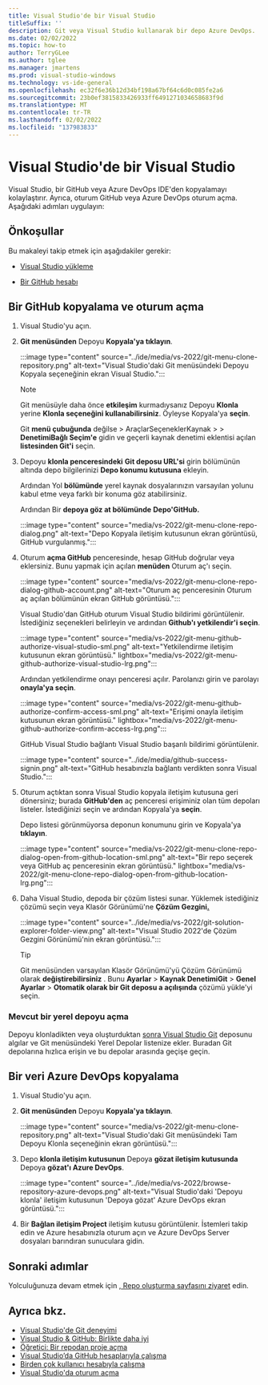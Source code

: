 ```yaml
---
title: Visual Studio'de bir Visual Studio
titleSuffix: ''
description: Git veya Visual Studio kullanarak bir depo Azure DevOps.
ms.date: 02/02/2022
ms.topic: how-to
author: TerryGLee
ms.author: tglee
ms.manager: jmartens
ms.prod: visual-studio-windows
ms.technology: vs-ide-general
ms.openlocfilehash: ec32f6e36b12d34bf198a67bf64c6d0c085fe2a6
ms.sourcegitcommit: 23b0ef3815833426933ff6491271034658683f9d
ms.translationtype: MT
ms.contentlocale: tr-TR
ms.lasthandoff: 02/02/2022
ms.locfileid: "137983833"
---
```

# <a name="clone-a-repo-in-visual-studio"></a>Visual Studio'de bir Visual Studio

Visual Studio, bir GitHub veya Azure DevOps IDE'den kopyalamayı kolaylaştırır. Ayrıca, oturum GitHub veya Azure DevOps oturum açma. Aşağıdaki adımları uygulayın:

## <a name="prerequisites"></a>Önkoşullar

Bu makaleyi takip etmek için aşağıdakiler gerekir:
+ [Visual Studio yükleme](../install/install-visual-studio.md)

+ [Bir GitHub hesabı](git-create-github-account.md)

## <a name="clone-a-github-repo-and-sign-in"></a>Bir GitHub kopyalama ve oturum açma

1. Visual Studio'yu açın.

1. **Git menüsünden** Depoyu **Kopyala'ya tıklayın**.

    :::image type="content" source="../ide/media/vs-2022/git-menu-clone-repository.png" alt-text="Visual Studio'daki Git menüsündeki Depoyu Kopyala seçeneğinin ekran Visual Studio.":::

    > [!NOTE]
    > Git menüsüyle daha önce **etkileşim** kurmadıysanız Depoyu **Klonla** yerine **Klonla seçeneğini kullanabilirsiniz**. Öyleyse Kopyala'ya **seçin**.
    >
    > Git **menü çubuğunda** değilse  >  AraçlarSeçeneklerKaynak >  >  **DenetimiBağlı Seçim'e** gidin ve geçerli kaynak denetimi eklentisi açılan **listesinden Git'i** seçin.

1. Depoyu **klonla penceresindeki** **Git deposu URL'si** girin bölümünün altında depo bilgilerinizi **Depo konumu kutusuna** ekleyin.

    Ardından Yol **bölümünde** yerel kaynak dosyalarınızın varsayılan yolunu kabul etme veya farklı bir konuma göz atabilirsiniz.

    Ardından Bir **depoya göz at bölümünde** **Depo'GitHub.**

    :::image type="content" source="media/vs-2022/git-menu-clone-repo-dialog.png" alt-text="Depo Kopyala iletişim kutusunun ekran görüntüsü, GitHub vurgulanmış.":::

1. Oturum **açma GitHub** penceresinde, hesap GitHub doğrular veya eklersiniz. Bunu yapmak için açılan **menüden** Oturum aç'ı seçin.

    :::image type="content" source="media/vs-2022/git-menu-clone-repo-dialog-github-account.png" alt-text="Oturum aç penceresinin Oturum aç açılan bölümünün ekran GitHub görüntüsü.":::

    Visual Studio'dan GitHub oturum Visual Studio bildirimi görüntülenir. İstediğiniz seçenekleri belirleyin ve ardından **Github'ı yetkilendir'i seçin**.

    :::image type="content" source="media/vs-2022/git-menu-github-authorize-visual-studio-sml.png" alt-text="Yetkilendirme iletişim kutusunun ekran görüntüsü." lightbox="media/vs-2022/git-menu-github-authorize-visual-studio-lrg.png":::

    Ardından yetkilendirme onayı penceresi açılır. Parolanızı girin ve parolayı **onayla'ya seçin**.

    :::image type="content" source="media/vs-2022/git-menu-github-authorize-confirm-access-sml.png" alt-text="Erişimi onayla iletişim kutusunun ekran görüntüsü." lightbox="media/vs-2022/git-menu-github-authorize-confirm-access-lrg.png":::

    GitHub Visual Studio bağlantı Visual Studio başarılı bildirimi görüntülenir.

    :::image type="content" source="../ide/media/github-success-signin.png" alt-text="GitHub hesabınızla bağlantı verdikten sonra Visual Studio.":::

1. Oturum açtıktan sonra Visual Studio kopyala iletişim kutusuna geri dönersiniz;  burada **GitHub'den** aç penceresi erişiminiz olan tüm depoları listeler. İstediğinizi seçin ve ardından Kopyala'ya **seçin**.

    Depo listesi görünmüyorsa deponun konumunu girin ve Kopyala'ya **tıklayın**.

    :::image type="content" source="media/vs-2022/git-menu-clone-repo-dialog-open-from-github-location-sml.png" alt-text="Bir repo seçerek veya GitHub aç penceresinin ekran görüntüsü." lightbox="media/vs-2022/git-menu-clone-repo-dialog-open-from-github-location-lrg.png":::

1. Daha Visual Studio, depoda bir çözüm listesi sunar. Yüklemek istediğiniz çözümü seçin veya Klasör Görünümü'ne **Çözüm Gezgini**[**.**](../ide/use-solution-explorer.md?view=vs-2022&preserve-view=true)

    :::image type="content" source="../ide/media/vs-2022/git-solution-explorer-folder-view.png" alt-text="Visual Studio 2022'de Çözüm Gezgini Görünümü'nin ekran görüntüsü.":::

    > [!TIP]
    > Git menüsünden varsayılan Klasör Görünümü'yü Çözüm Görünümü olarak **değiştirebilirsiniz** . Bunu **Ayarlar** >  **Kaynak DenetimiGit** >  **Genel Ayarlar** >  **Otomatik olarak bir Git deposu a açılışında** çözümü yükle'yi seçin.

### <a name="open-an-existing-local-repository"></a>Mevcut bir yerel depoyu açma

Depoyu klonladikten veya oluşturduktan [sonra Visual Studio Git](git-create-repository.md) deposunu algılar ve Git menüsündeki Yerel Depolar listenize ekler. Buradan Git depolarına hızlıca erişin ve bu depolar arasında geçişe geçin.

## <a name="browse-to-and-then-clone-an-azure-devops-repo"></a>Bir veri Azure DevOps kopyalama

1. Visual Studio'yu açın.

1. **Git menüsünden** Depoyu **Kopyala'ya tıklayın**.

    :::image type="content" source="media/vs-2022/git-menu-clone-repository.png" alt-text="Visual Studio'daki Git menüsündeki Tam Depoyu Klonla seçeneğinin ekran görüntüsü.":::

1. Depo **klonla iletişim kutusunun** Depoya **gözat iletişim kutusunda** Depoya **gözat'ı Azure DevOps**.

    :::image type="content" source="../ide/media/vs-2022/browse-repository-azure-devops.png" alt-text="Visual Studio'daki 'Depoyu klonla' iletişim kutusunun 'Depoya gözat' Azure DevOps ekran görüntüsü.":::

1. Bir **Bağlan iletişim Project** iletişim kutusu görüntülenir. İstemleri takip edin ve Azure hesabınızla oturum açın ve Azure DevOps Server dosyaları barındıran sunuculara gidin.

## <a name="next-steps"></a>Sonraki adımlar

Yolculuğunuza devam etmek için [, Repo oluşturma sayfasını ziyaret](git-create-repository.md) edin.

## <a name="see-also"></a>Ayrıca bkz.

- [Visual Studio'de Git deneyimi](git-with-visual-studio.md)
- [Visual Studio & GitHub: Birlikte daha iyi](https://visualstudio.microsoft.com/vs/github/)
- [Öğretici: Bir repodan proje açma](../get-started/tutorial-open-project-from-repo.md)
- [Visual Studio’da GitHub hesaplarıyla çalışma](../ide/work-with-github-accounts.md)
- [Birden çok kullanıcı hesabıyla çalışma](../ide/work-with-multiple-user-accounts.md)
- [Visual Studio'da oturum açma](../ide/signing-in-to-visual-studio.md)
